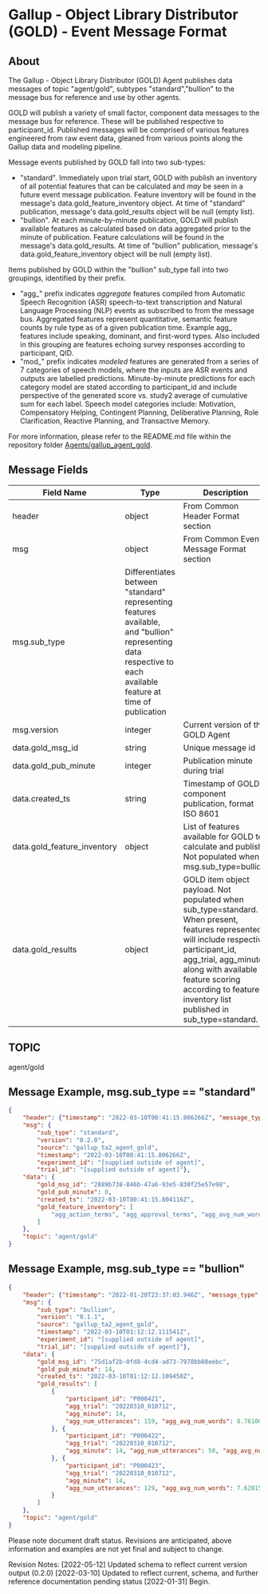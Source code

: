 # Gallup - Object Library Distributor (GOLD) - Event Message Format

## About
The Gallup - Object Library Distributor (GOLD) Agent publishes data messages of topic "agent/gold", subtypes "standard","bullion" to the message bus for reference and use by other agents.

GOLD will publish a variety of small factor, component data messages to the message bus for reference. These will be published respective to participant_id. Published messages will be comprised of various features engineered from raw event data, gleaned from various points along the Gallup data and modeling pipeline.

Message events published by GOLD fall into two sub-types:
- "standard". Immediately upon trial start, GOLD with publish an inventory of all potential features that can be calculated and _may_ be seen in a future event message publication. Feature inventory will be found in the message's data.gold_feature_inventory object. At time of "standard" publication, message's data.gold_results object will be null (empty list).
- "bullion". At each minute-by-minute publication, GOLD will publish available features as calculated based on data aggregated prior to the minute of publication. Feature calculations will be found in the message's data.gold_results. At time of "bullion" publication, message's data.gold_feature_inventory object will be null (empty list).

Items published by GOLD within the "bullion" sub_type fall into two groupings, identified by their prefix.
- "agg_" prefix indicates _aggregate_ features compiled from Automatic Speech Recognition (ASR) speech-to-text transcription and Natural Language Processing (NLP) events as subscribed to from the message bus. Aggregated features represent quantitative, semantic feature counts by rule type as of a given publication time. Example agg_ features include speaking, dominant, and first-word types. Also included in this grouping are features echoing survey responses according to participant, QID.
- "mod_" prefix indicates _modeled_ features are generated from a series of 7 categories of speech models, where the inputs are ASR events and outputs are labelled predictions. Minute-by-minute predictions for each category model are stated according to participant_id and include perspective of the generated score vs. study2 average of cumulative sum for each label. Speech model categories include: Motivation, Compensatory Helping, Contingent Planning, Deliberative Planning, Role Clarification, Reactive Planning, and Transactive Memory.

For more information, please refer to the README.md file within the repository folder [Agents/gallup_agent_gold](https://gitlab.com/artificialsocialintelligence/study3/-/tree/main/Agents/gallup_agent_gold).

## Message Fields

| Field Name | Type | Description
| --- | --- | ---|
| header | object | From Common Header Format section 
| msg | object | From Common Event Message Format section
| msg.sub_type | Differentiates between "standard" representing features available, and "bullion" representing data respective to each available feature at time of publication
| msg.version | integer | Current version of the GOLD Agent
| data.gold_msg_id | string | Unique message id
| data.gold_pub_minute | integer | Publication minute during trial
| data.created_ts | string | Timestamp of GOLD component publication, format ISO 8601
| data.gold_feature_inventory | object | List of features available for GOLD to calculate and publish. Not populated when msg.sub_type=bullion.
| data.gold_results | object | GOLD item object payload. Not populated when sub_type=standard. When present, features represented will include respective participant_id, agg_trial, agg_minute along with available feature scoring according to feature inventory list published in sub_type=standard.

## TOPIC
agent/gold

## Message Example, msg.sub_type == "standard"

```json
{
	"header": {"timestamp": "2022-03-10T00:41:15.806266Z", "message_type": "event", "version": "1.1"}, 
	"msg": {
		"sub_type": "standard", 
		"version": "0.2.0", 
		"source": "gallup_ta2_agent_gold", 
		"timestamp": "2022-03-10T00:41:15.806266Z", 
		"experiment_id": "[supplied outside of agent]", 
		"trial_id": "[supplied outside of agent]"}, 
	"data": {
		"gold_msg_id": "2889b738-846b-47a6-93e5-830f25e57e98", 
		"gold_pub_minute": 0, 
		"created_ts": "2022-03-10T00:41:15.804116Z", 
		"gold_feature_inventory": [
			"agg_action_terms", "agg_approval_terms", "agg_avg_num_words", "agg_coordination_terms", "agg_dominant_speaker", "agg_entities_all", "agg_first_word", "agg_last_word", "agg_long_utterance", "agg_minute", "agg_num_utterances", "agg_pc_QID830_1", "agg_pc_QID830_10", "agg_pc_QID830_11", "agg_pc_QID830_12", "agg_pc_QID830_13", "agg_pc_QID830_14", "agg_pc_QID830_15", "agg_pc_QID830_2", "agg_pc_QID830_3", "agg_pc_QID830_4", "agg_pc_QID830_5", "agg_pc_QID830_6", "agg_pc_QID830_7", "agg_pc_QID830_8", "agg_pc_QID830_9", "agg_planning_all", "agg_rme_vars_QID751", "agg_rme_vars_QID753", "agg_rme_vars_QID755", "agg_rme_vars_QID757", "agg_rme_vars_QID759", "agg_rme_vars_QID761", "agg_rme_vars_QID763", "agg_rme_vars_QID765", "agg_rme_vars_QID767", "agg_rme_vars_QID769", "agg_rme_vars_QID771", "agg_rme_vars_QID773", "agg_rme_vars_QID775", "agg_rme_vars_QID777", "agg_rme_vars_QID779", "agg_rme_vars_QID781", "agg_rme_vars_QID783", "agg_rme_vars_QID785", "agg_rme_vars_QID787", "agg_rme_vars_QID789", "agg_rme_vars_QID791", "agg_rme_vars_QID793", "agg_rme_vars_QID795", "agg_rme_vars_QID797", "agg_rme_vars_QID799", "agg_rme_vars_QID801", "agg_rme_vars_QID803", "agg_rme_vars_QID805", "agg_rme_vars_QID807", "agg_rme_vars_QID809", "agg_rme_vars_QID811", "agg_rme_vars_QID813", "agg_rme_vars_QID815", "agg_rme_vars_QID817", "agg_rme_vars_QID819", "agg_rme_vars_QID821", "agg_role_terms", "agg_sa_QID13_1", "agg_sa_QID13_10", "agg_sa_QID13_11", "agg_sa_QID13_12", "agg_sa_QID13_13", "agg_sa_QID13_14", "agg_sa_QID13_15", "agg_sa_QID13_2", "agg_sa_QID13_3", "agg_sa_QID13_4", "agg_sa_QID13_5", "agg_sa_QID13_6", "agg_sa_QID13_7", "agg_sa_QID13_8", "agg_sa_QID13_9", "agg_sd_QID832_16", "agg_sd_QID832_17", "agg_sd_QID832_18", "agg_sd_QID832_19", "agg_sd_QID832_20", "agg_sd_QID832_21", "agg_sd_QID832_22", "agg_sd_QID832_23", "agg_sd_QID832_24", "agg_sd_QID832_25", "agg_sd_QID832_26", "agg_sd_QID832_27", "agg_sd_QID832_28", "agg_sd_QID832_29", "agg_sd_QID832_9", "agg_time_spent_speaking", "agg_vge_QID867_2", "agg_vge_QID867_3", "agg_vge_QID867_4", "agg_vge_QID868_1", "agg_vge_QID868_2", "agg_vge_QID868_3", "agg_vge_QID868_4", "agg_vge_QID868_5", "agg_vge_QID868_6", "agg_vge_QID869", "agg_vge_QID870", "agg_vge_QID871", "agg_vge_QID872_1", "agg_vge_QID872_2", "agg_vge_QID872_3", "agg_vge_QID872_4", "agg_vge_QID872_5", "agg_vge_QID872_6", "agg_vge_QID872_7", "agg_vge_QID872_8", "agg_vge_QID873", "agg_vge_QID874_1", "agg_vge_QID875", "mod_lgb_Motivation_count", "mod_lgb_Motivation_per_min", "mod_lgb_Motivation_per_min_adjusted", "mod_lgb_Compensatory_Helping_count", "mod_lgb_Compensatory_Helping_per_min", "mod_lgb_Compensatory_Helping_per_min_adjusted", "mod_lgb_Contingent_Planning_count", "mod_lgb_Contingent_Planning_per_min", "mod_lgb_Contingent_Planning_per_min_adjusted", "mod_lgb_Deliberate_Planning_count", "mod_lgb_Deliberate_Planning_per_min", "mod_lgb_Deliberate_Planning_per_min_adjusted", "mod_lgb_pq_clarifying_roles_count", "mod_lgb_pq_clarifying_roles_per_min", "mod_lgb_pq_clarifying_roles_per_min_adjusted", "mod_lgb_Reactive_Planning_count", "mod_lgb_Reactive_Planning_per_min", "mod_lgb_Reactive_Planning_per_min_adjusted", "mod_lgb_Transactive_Memory_count", "mod_lgb_Transactive_Memory_per_min", "mod_lgb_Transactive_Memory_per_min_adjusted"
		]
	},
	"topic": "agent/gold"
}
```

## Message Example, msg.sub_type == "bullion"

```json
{
	"header": {"timestamp": "2022-01-20T23:37:03.946Z", "message_type": "event", "version": "1.1"}, 
	"msg": {
		"sub_type": "bullion", 
		"version": "0.1.1", 
		"source": "gallup_ta2_agent_gold", 
		"timestamp": "2022-03-10T01:12:12.111541Z", 
		"experiment_id": "[supplied outside of agent]", 
		"trial_id": "[supplied outside of agent]"}, 
	"data": {
		"gold_msg_id": "75d1af2b-0fd8-4cd4-ad73-7978bb88eebc", 
		"gold_pub_minute": 14, 
		"created_ts": "2022-03-10T01:12:12.109450Z", 
		"gold_results": [
			{
				"participant_id": "P000421", 
				"agg_trial": "20220310_010712", 
				"agg_minute": 14, 
				"agg_num_utterances": 159, "agg_avg_num_words": 8.761006289308176, "agg_time_spent_speaking": 89385393.3, "agg_first_word": 22, "agg_last_word": 15, "agg_dominant_speaker": 1.4666666666666666, "agg_long_utterance": 32, "agg_planning_all": 24.0, "agg_approval_terms": 32.0, "agg_role_terms": 9.0, "agg_entities_all": 92.0, "agg_coordination_terms": 19.0, "agg_action_terms": 396, "mod_lgb_Motivation_count": 2, "mod_lgb_Motivation_per_min": 0.14285714285714285, "mod_lgb_Motivation_per_min_adjusted": 1.7409366882791724, "mod_lgb_Compensatory_Helping_count": 3, "mod_lgb_Compensatory_Helping_per_min": 0.21428571428571427, "mod_lgb_Compensatory_Helping_per_min_adjusted": 10.667903369953516, "mod_lgb_Contingent_Planning_count": 0, "mod_lgb_Contingent_Planning_per_min": 0.0, "mod_lgb_Contingent_Planning_per_min_adjusted": -0.4120285776979025, "mod_lgb_Deliberate_Planning_count": 17, "mod_lgb_Deliberate_Planning_per_min": 1.2142857142857142, "mod_lgb_Deliberate_Planning_per_min_adjusted": 10.294411495192586, "mod_lgb_pq_clarifying_roles_count": 7, "mod_lgb_pq_clarifying_roles_per_min": 0.5, "mod_lgb_pq_clarifying_roles_per_min_adjusted": 4.505098973146806, "mod_lgb_Reactive_Planning_count": 3, "mod_lgb_Reactive_Planning_per_min": 0.21428571428571427, "mod_lgb_Reactive_Planning_per_min_adjusted": 3.1791489309954146, "mod_lgb_Transactive_Memory_count": 13, "mod_lgb_Transactive_Memory_per_min": 0.9285714285714286, "mod_lgb_Transactive_Memory_per_min_adjusted": 7.083657640922973
			}, {
				"participant_id": "P000422", 
				"agg_trial": "20220310_010712", 
				"agg_minute": 14, "agg_num_utterances": 50, "agg_avg_num_words": 7.46, "agg_time_spent_speaking": 29016215.0, "agg_first_word": 1, "agg_last_word": 1, "agg_dominant_speaker": 1.0, "agg_long_utterance": 7, "agg_planning_all": 5.0, "agg_approval_terms": 6.0, "agg_role_terms": 0.0, "agg_entities_all": 25.0, "agg_coordination_terms": 2.0, "agg_action_terms": 84, "mod_lgb_Motivation_count": 1, "mod_lgb_Motivation_per_min": 0.07142857142857142, "mod_lgb_Motivation_per_min_adjusted": 0.44283304532049045, "mod_lgb_Compensatory_Helping_count": 0, "mod_lgb_Compensatory_Helping_per_min": 0.0, "mod_lgb_Compensatory_Helping_per_min_adjusted": -0.5380102897187954, "mod_lgb_Contingent_Planning_count": 1, "mod_lgb_Contingent_Planning_per_min": 0.07142857142857142, "mod_lgb_Contingent_Planning_per_min_adjusted": 2.930094835228988, "mod_lgb_Deliberate_Planning_count": 3, "mod_lgb_Deliberate_Planning_per_min": 0.21428571428571427, "mod_lgb_Deliberate_Planning_per_min_adjusted": 0.8046398824203551, "mod_lgb_pq_clarifying_roles_count": 2, "mod_lgb_pq_clarifying_roles_per_min": 0.14285714285714285, "mod_lgb_pq_clarifying_roles_per_min_adjusted": 0.4748834805378091, "mod_lgb_Reactive_Planning_count": 0, "mod_lgb_Reactive_Planning_per_min": 0.0, "mod_lgb_Reactive_Planning_per_min_adjusted": -0.9691637927124943, "mod_lgb_Transactive_Memory_count": 0, "mod_lgb_Transactive_Memory_per_min": 0.0, "mod_lgb_Transactive_Memory_per_min_adjusted": -1.2002359632330917
			}, {
				"participant_id": "P000423", 
				"agg_trial": "20220310_010712", 
				"agg_minute": 14, 
				"agg_num_utterances": 129, "agg_avg_num_words": 7.62015503875969, "agg_time_spent_speaking": 72615827.4, "agg_first_word": 17, "agg_last_word": 18, "agg_dominant_speaker": 0.9444444444444444, "agg_long_utterance": 19, "agg_planning_all": 24.0, "agg_approval_terms": 11.0, "agg_role_terms": 3.0, "agg_entities_all": 55.0, "agg_coordination_terms": 7.0, "agg_action_terms": 245, "mod_lgb_Motivation_count": 2, "mod_lgb_Motivation_per_min": 0.14285714285714285, "mod_lgb_Motivation_per_min_adjusted": 1.7409366882791724, "mod_lgb_Compensatory_Helping_count": 3, "mod_lgb_Compensatory_Helping_per_min": 0.21428571428571427, "mod_lgb_Compensatory_Helping_per_min_adjusted": 10.667903369953516, "mod_lgb_Contingent_Planning_count": 1, "mod_lgb_Contingent_Planning_per_min": 0.07142857142857142, "mod_lgb_Contingent_Planning_per_min_adjusted": 2.930094835228988, "mod_lgb_Deliberate_Planning_count": 13, "mod_lgb_Deliberate_Planning_per_min": 0.9285714285714286, "mod_lgb_Deliberate_Planning_per_min_adjusted": 7.583048177257664, "mod_lgb_pq_clarifying_roles_count": 5, "mod_lgb_pq_clarifying_roles_per_min": 0.35714285714285715, "mod_lgb_pq_clarifying_roles_per_min_adjusted": 2.8930127761032076, "mod_lgb_Reactive_Planning_count": 4, "mod_lgb_Reactive_Planning_per_min": 0.2857142857142857, "mod_lgb_Reactive_Planning_per_min_adjusted": 4.561919838898051, "mod_lgb_Transactive_Memory_count": 7, "mod_lgb_Transactive_Memory_per_min": 0.5, "mod_lgb_Transactive_Memory_per_min_adjusted": 3.2603221313124817
			}
		]
	}, 
	"topic": "agent/gold"
}
```

Please note document draft status. Revisions are anticipated, above information and examples are not yet final and subject to change.

Revision Notes:
[2022-05-12] Updated schema to reflect current version output (0.2.0)
[2022-03-10] Updated to reflect current, schema, and further reference documentation pending status
[2022-01-31] Begin.
